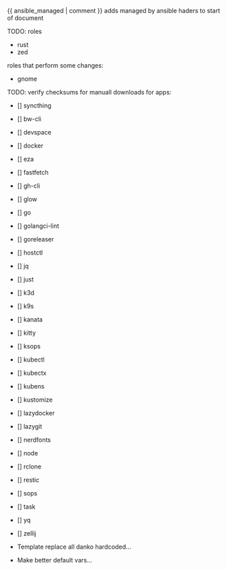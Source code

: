 {{ ansible_managed | comment }} adds managed by ansible haders to start of document

TODO: roles

- rust
- zed

roles that perform some changes:

- gnome

TODO: verify checksums for manuall downloads for apps:

- [] syncthing
- [] bw-cli
- [] devspace
- [] docker
- [] eza
- [] fastfetch
- [] gh-cli
- [] glow
- [] go
- [] golangci-lint
- [] goreleaser
- [] hostctl
- [] jq
- [] just
- [] k3d
- [] k9s
- [] kanata
- [] kitty
- [] ksops
- [] kubectl
- [] kubectx
- [] kubens
- [] kustomize
- [] lazydocker
- [] lazygit
- [] nerdfonts
- [] node
- [] rclone
- [] restic
- [] sops
- [] task
- [] yq
- [] zellij

- Template replace all danko hardcoded...
- Make better default vars...
